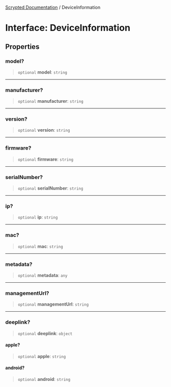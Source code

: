 [Scrypted Documentation](../globals.md) / DeviceInformation

# Interface: DeviceInformation

## Properties

### model?

> `optional` **model**: `string`

***

### manufacturer?

> `optional` **manufacturer**: `string`

***

### version?

> `optional` **version**: `string`

***

### firmware?

> `optional` **firmware**: `string`

***

### serialNumber?

> `optional` **serialNumber**: `string`

***

### ip?

> `optional` **ip**: `string`

***

### mac?

> `optional` **mac**: `string`

***

### metadata?

> `optional` **metadata**: `any`

***

### managementUrl?

> `optional` **managementUrl**: `string`

***

### deeplink?

> `optional` **deeplink**: `object`

#### apple?

> `optional` **apple**: `string`

#### android?

> `optional` **android**: `string`
